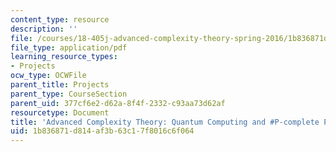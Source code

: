 ```yaml
---
content_type: resource
description: ''
file: /courses/18-405j-advanced-complexity-theory-spring-2016/1b836871d814af3b63c17f8016c6f064_MIT18_405JS16_Quantumcomputng.pdf
file_type: application/pdf
learning_resource_types:
- Projects
ocw_type: OCWFile
parent_title: Projects
parent_type: CourseSection
parent_uid: 377cf6e2-d62a-8f4f-2332-c93aa73d62af
resourcetype: Document
title: 'Advanced Complexity Theory: Quantum Computing and #P-complete Problems'
uid: 1b836871-d814-af3b-63c1-7f8016c6f064
---
```

